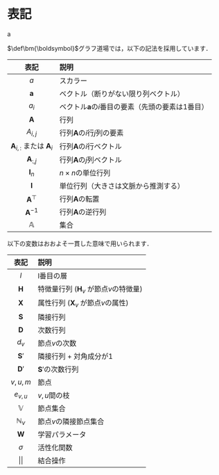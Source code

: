 # 表記

a

$\def\bm{\boldsymbol}$グラフ道場では，以下の記法を採用しています．

| 表記 | 説明 |
|:-:|:--|
| $a$ | スカラー |
| $\bm{a}$ | ベクトル（断りがない限り列ベクトル） |
| $a_i$ | ベクトル$\bm{a}$の$i$番目の要素（先頭の要素は$1$番目） |
| $\bm{A}$ | 行列 |
| $A_{i,j}$ | 行列$\bm{A}$の$i$行$j$列の要素 |
| $\bm{A}_{i,:}$ または $\bm{A}_{i}$ | 行列$\bm{A}$の$i$行ベクトル |
| $\bm{A}_{:,j}$ | 行列$\bm{A}$の$j$列ベクトル |
| $\bm{I}_n$ | $n \times n$の単位行列 |
| $\bm{I}$ | 単位行列（大きさは文脈から推測する） |
| $\bm{A}^\top$ | 行列$\bm{A}$の転置 |
| $\bm{A}^{-1}$ | 行列$\bm{A}$の逆行列 |
| $\mathbb{A}$ | 集合 |

以下の変数はおおよそ一貫した意味で用いられます．

| 表記 | 説明 |
|:-:|:--|
| $l$ | l番目の層 |
| $\bm{H}$ | 特徴量行列 ($\bm{H}_v$ が節点$v$の特徴量)|
| $\bm{X}$ | 属性行列 ($\bm{X}_v$ が節点$v$の属性)|
| $\bm{S}$ | 隣接行列 |
| $\bm{D}$ | 次数行列 |
| $d_v$ | 節点$v$の次数 |
| $\bm{S}'$ | 隣接行列 + 対角成分が1 |
| $\bm{D}'$ | $\bm{S}'$の次数行列 |
| $v, u, m$ | 節点 |
| $e_{v,u}$ | $v,u$間の枝 |
| $\mathbb{V}$ | 節点集合 |
| $\mathbb{N}_v$ | 節点$v$の隣接節点集合 |
| $\bm{W}$ | 学習パラメータ |
| $\sigma$ | 活性化関数 |
| \|\| | 結合操作 |
